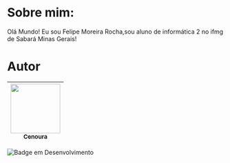 # Sobre mim:
Olá Mundo! Eu sou Felipe Moreira Rocha,sou aluno de informática 2 no ifmg de Sabará Minas Gerais!

# Autor

|[<img src="https://steamuserimages-a.akamaihd.net/ugc/770618227534782780/A86C2AF0C27307B2FC4C27800A4606A25B8A9EF3/?imw=512&&ima=fit&impolicy=Letterbox&imcolor=%23000000&letterbox=false" width=115><br><sub> Cenoura </sub>](https://github.com/Cenouraprojetinhosuwu) | 
| :---: | 
![Badge em Desenvolvimento](http://img.shields.io/static/v1?label=STATUS&message=EM%20DESENVOLVIMENTO&color=GREEN&style=for-the-badge)
